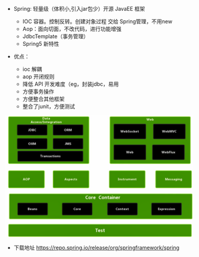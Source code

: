 + Spring: 轻量级（体积小,引入jar包少）开源 JavaEE 框架
  + IOC 容器。控制反转。创建对象过程 交给 Spring管理，不用new
  + Aop：面向切面，不改代码，进行功能增强
  + JdbcTemplate（事务管理）
  + Spring5 新特性

+ 优点：
  + ioc 解耦
  + aop 开闭规则
  + 降低 API 开发难度（eg，封装jdbc，易用
  + 方便事务操作
  + 方便整合其他框架
  + 整合了junit，方便测试


![](img/0_spring.png)

+ 下载地址 https://repo.spring.io/release/org/springframework/spring 
